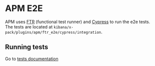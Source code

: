 # APM E2E

APM uses [FTR](../../../../packages/kbn-test/README.md) (functional test runner) and [Cypress](https://www.cypress.io/) to run the e2e tests. The tests are located at `kibana/x-pack/plugins/apm/ftr_e2e/cypress/integration`.

## Running tests

Go to [tests documentation](../scripts/test#e2e-tests-cypress)